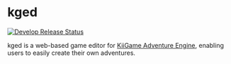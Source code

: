 # kged

[![Develop Release Status](https://api.netlify.com/api/v1/badges/539fcce4-b56e-4953-9669-02822dba7d2c/deploy-status)](https://app.netlify.com/sites/kged-dev/deploys)

kged is a web-based game editor for [KiiGame Adventure Engine](https://github.com/evktalo/kiigame), enabling users to easily create their own adventures.

